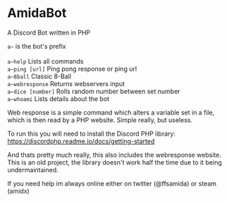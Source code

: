 # AmidaBot
A Discord Bot written in PHP

  <p><code>a~</code> is the bot's prefix
  <br><br><code>a~help</code> Lists all commands
  <br><code>a~ping [url]</code> Ping pong response or ping url
  <br><code>a~8ball</code> Classic 8-Ball
  <br><code>a~webresponse</code> Returns webservers input
  <br><code>a~dice [number]</code> Rolls random number between set number
  <br><code>a~whoami</code> Lists details about the bot

Web response is a simple command which alters a variable set in a file, which is then read by a PHP website. Simple really, but useless.

To run this you will need to install the Discord PHP library: https://discordphp.readme.io/docs/getting-started

And thats pretty much really, this also includes the webresponse website. This is an old project, the library doesn't work half the time due to it being undermaintained.

If you need help im always online either on twitter (@ffsamida) or steam (amidx)
